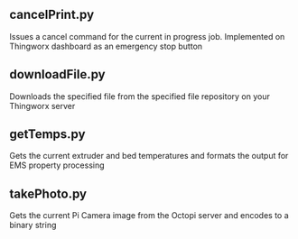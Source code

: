 ## cancelPrint.py

Issues a cancel command for the current in progress job. Implemented on Thingworx dashboard as an emergency stop button

## downloadFile.py

Downloads the specified file from the specified file repository on your Thingworx server

## getTemps.py

Gets the current extruder and bed temperatures and formats the output for EMS property processing

## takePhoto.py

Gets the current Pi Camera image from the Octopi server and encodes to a binary string

## 
